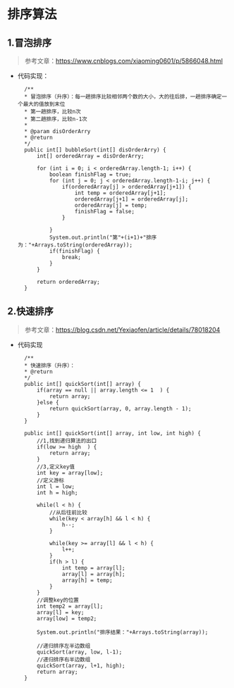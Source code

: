 # 排序算法

## 1.冒泡排序

> 参考文章：https://www.cnblogs.com/xiaoming0601/p/5866048.html

* 代码实现：

        /**
        * 冒泡排序（升序）：每一趟排序比较相邻两个数的大小，大的往后排，一趟排序确定一个最大的值放到末位
        * 第一趟排序，比较n次
        * 第二趟排序，比较n-1次
        * 
        * @param disOrderArry
        * @return
        */
        public int[] bubbleSort(int[] disOrderArry) {
            int[] orderedArray = disOrderArry;
            
            for (int i = 0; i < orderedArray.length-1; i++) {
                boolean finishFlag = true;
                for (int j = 0; j < orderedArray.length-1-i; j++) {
                    if(orderedArray[j] > orderedArray[j+1]) {
                        int temp = orderedArray[j+1];
                        orderedArray[j+1] = orderedArray[j];
                        orderedArray[j] = temp;
                        finishFlag = false;
                    }
                    
                }
                System.out.println("第"+(i+1)+"排序为："+Arrays.toString(orderedArray));
                if(finishFlag) {
                    break;
                }		
            }
            
            return orderedArray;		
        }


## 2.快速排序        

> 参考文章：https://blog.csdn.net/Yexiaofen/article/details/78018204

* 代码实现

        /**
        * 快速排序（升序）：
        * @return
        */
        public int[] quickSort(int[] array) {
            if(array == null || array.length <= 1  ) {
                return array;
            }else {
                return quickSort(array, 0, array.length - 1);
            }
        }

        public int[] quickSort(int[] array, int low, int high) {
            //1,找到递归算法的出口
            if(low >= high  ) {
                return array;
            }
            //3,定义key值	
            int key = array[low];
            //定义游标
            int l = low;
            int h = high;
            
            while(l < h) {
                //从后往前比较
                while(key < array[h] && l < h) {
                    h--;
                }
                
                while(key >= array[l] && l < h) {
                    l++;
                }			
                if(h > l) {
                    int temp = array[l];
                    array[l] = array[h];
                    array[h] = temp;
                }			
            }
            //调整key的位置
            int temp2 = array[l];
            array[l] = key;
            array[low] = temp2;
            
            System.out.println("排序结果："+Arrays.toString(array));
            
            //递归排序左半边数组
            quickSort(array, low, l-1);		
            //递归排序右半边数组
            quickSort(array, l+1, high);	
            return array;
        }